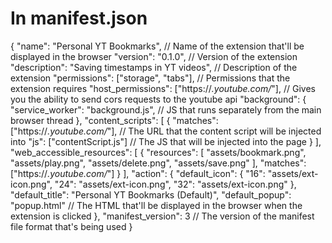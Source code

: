# In manifest.json
{
    "name": "Personal YT Bookmarks", // Name of the extension that'll be displayed in the browser
    "version": "0.1.0", // Version of the extension
    "description": "Saving timestamps in YT videos", // Description of the extension
    "permissions": ["storage", "tabs"], // Permissions that the extension requires
    "host_permissions": ["https://*.youtube.com/*"], // Gives you the ability to send cors requests to the youtube api
    "background": {
      "service_worker": "background.js", // JS that runs separately from the main browser thread
    },
    "content_scripts": [
      {
        "matches": ["https://*.youtube.com/*"], // The URL that the content script will be injected into
        "js": ["contentScript.js"] // The JS that will be injected into the page
      }
    ],
    "web_accessible_resources": [
      {
        "resources": [
          "assets/bookmark.png",
          "assets/play.png",
          "assets/delete.png",
          "assets/save.png"
        ],
        "matches": ["https://*.youtube.com/*"]
      }
    ],
    "action": {
      "default_icon": {
        "16": "assets/ext-icon.png",
        "24": "assets/ext-icon.png",
        "32": "assets/ext-icon.png"
      },
      "default_title": "Personal YT Bookmarks (Default)",
      "default_popup": "popup.html" // The HTML that'll be displayed in the browser when the extension is clicked
    },
    "manifest_version": 3 // The version of the manifest file format that's being used
}

